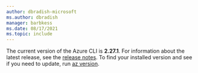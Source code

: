 ```yaml
---
author: dbradish-microsoft
ms.author: dbradish
manager: barbkess
ms.date: 08/17/2021
ms.topic: include
---
```


The current version of the Azure CLI is __2.27.1__. For information about the latest release, see the [release notes](../release-notes-azure-cli.md). To find your installed version and see if you need to update, run [az version](/cli/azure/reference-index#az_version).
